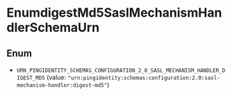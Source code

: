 

# EnumdigestMd5SaslMechanismHandlerSchemaUrn

## Enum


* `URN_PINGIDENTITY_SCHEMAS_CONFIGURATION_2_0_SASL_MECHANISM_HANDLER_DIGEST_MD5` (value: `"urn:pingidentity:schemas:configuration:2.0:sasl-mechanism-handler:digest-md5"`)



